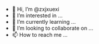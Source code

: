 - 👋 Hi, I’m @zxjxuexi
- 👀 I’m interested in ...
- 🌱 I’m currently learning ...
- 💞️ I’m looking to collaborate on ...
- 📫 How to reach me ...

<!---
zxjxuexi/zxjxuexi is a ✨ special ✨ repository because its `README.md` (this file) appears on your GitHub profile.
You can click the Preview link to take a look at your changes.
--->
